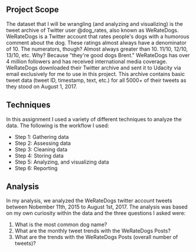 ## Project Scope
The dataset that I will be wrangling (and analyzing and visualizing) is the tweet archive of Twitter user @dog_rates, also known as WeRateDogs. WeRateDogs is a Twitter account that rates people's dogs with a humorous comment about the dog. These ratings almost always have a denominator of 10. The numerators, though? Almost always greater than 10. 11/10, 12/10, 13/10, etc. Why? Because "they're good dogs Brent." WeRateDogs has over 4 million followers and has received international media coverage.
WeRateDogs downloaded their Twitter archive and sent it to Udacity via email exclusively for me to use in this project. This archive contains basic tweet data (tweet ID, timestamp, text, etc.) for all 5000+ of their tweets as they stood on August 1, 2017.

## Techniques
In this assignment I used a variety of different techniques to analyze the data. The following is the workflow I used:

- Step 1: Gathering data
- Step 2: Assessing data
- Step 3: Cleaning data
- Step 4: Storing data
- Step 5: Analyzing, and visualizing data
- Step 6: Reporting

## Analysis
In my analysis, we analyzed the WeRateDogs twitter account tweets between Nobember 11th, 2015 to August 1st, 2017. The analysis was based on my own curiosity within the data and the three questions I asked were:
1. What is the most common dog name?
2. What are the monthly tweet trends with the WeRateDogs Posts?
3. What are the trends with the WeRateDogs Posts (overall number of tweets)?

